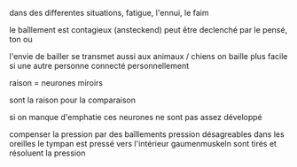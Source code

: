 dans des differentes situations, fatigue, l'ennui, le faim

le baîllement est contagieux (ansteckend)
peut être declenché par le pensé, ton ou 

l'envie de bailler se transmet aussi aux animaux / chiens
on baille plus facile si une autre personne connecté personnellement

raison = neurones miroirs

sont la raison pour la comparaison

si on manque d'emphatie ces neurones ne sont pas assez développé

compenser la pression par des baîllements
pression désagreables dans les oreilles
le tympan est pressé vers l'intérieur 
gaumenmuskeln sont tirés et résoluent la pression